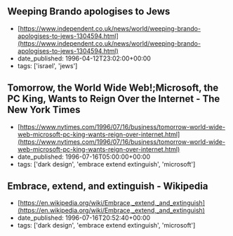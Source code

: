  ## Weeping Brando apologises to Jews
 - [https://www.independent.co.uk/news/world/weeping-brando-apologises-to-jews-1304594.html](https://www.independent.co.uk/news/world/weeping-brando-apologises-to-jews-1304594.html)
 - date_published: 1996-04-12T23:02:00+00:00
 - tags: ['israel', 'jews']

 ## Tomorrow, the World Wide Web!;Microsoft, the PC King, Wants to Reign Over the Internet - The New York Times
 - [https://www.nytimes.com/1996/07/16/business/tomorrow-world-wide-web-microsoft-pc-king-wants-reign-over-internet.html](https://www.nytimes.com/1996/07/16/business/tomorrow-world-wide-web-microsoft-pc-king-wants-reign-over-internet.html)
 - date_published: 1996-07-16T05:00:00+00:00
 - tags: ['dark design', 'embrace extend extinguish', 'microsoft']

 ## Embrace, extend, and extinguish - Wikipedia
 - [https://en.wikipedia.org/wiki/Embrace,_extend,_and_extinguish](https://en.wikipedia.org/wiki/Embrace,_extend,_and_extinguish)
 - date_published: 1996-07-16T20:52:40+00:00
 - tags: ['dark design', 'embrace extend extinguish', 'microsoft']

